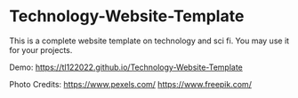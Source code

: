 # Technology-Website-Template
This is a complete website template on technology and sci fi. You may use it for your projects.

Demo: https://tl122022.github.io/Technology-Website-Template

Photo Credits: 
https://www.pexels.com/
https://www.freepik.com/
